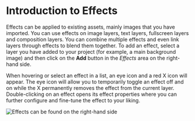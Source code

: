 # Introduction to Effects

Effects can be applied to existing assets, mainly images that you have imported. You can use effects on image layers, text layers, fullscreen layers and composition layers. You can combine multiple effects and even link layers through effects to blend them together. To add an effect, select a layer you have added to your project (for example, a main background image) and then click on the **Add** button in the *Effects* area on the right-hand side.

When hovering or select an effect in a list, an eye icon and a red X icon will appear. The eye icon will allow you to temporarily toggle an effect off and on while the X permanently removes the effect from the current layer. Double-clicking on an effect opens its effect properties where you can further configure and fine-tune the effect to your liking.

![Effects can be found on the right-hand side](/wallpaper-engine-docs/img/effects/effects.png)